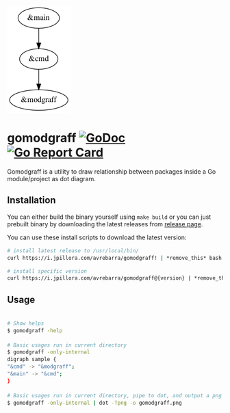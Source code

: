 ![GitHub Logo](gomodgraff.png)

# gomodgraff [![GoDoc](https://godoc.org/github.com/shrotavre/gomodgraff?status.svg)](http://godoc.org/github.com/shrotavre/gomodgraff) [![Go Report Card](https://goreportcard.com/badge/shrotavre/gomodgraff)](https://goreportcard.com/report/github.com/shrotavre/gomodgraff)

Gomodgraff is a utility to draw relationship between packages inside a Go module/project as dot diagram.

## Installation
You can either build the binary yourself using `make build` or you can just
prebuilt binary by downloading the latest releases from [release page](https://github.com/shrotavre/gomodgraff/releases).

You can use these install scripts to download the latest version:

```sh
# install latest release to /usr/local/bin/
curl https://i.jpillora.com/avrebarra/gomodgraff! | *remove_this* bash
```

```sh
# install specific version
curl https://i.jpillora.com/avrebarra/gomodgraff@{version} | *remove_this* bash
```

## Usage

~~~ bash

# Show helps
$ gomodgraff -help

# Basic usages run in current directory
$ gomodgraff -only-internal
digraph sample {
"&cmd" -> "&modgraff";
"&main" -> "&cmd";
}

# Basic usages run in current directory, pipe to dot, and output a png
$ gomodgraff -only-internal | dot -Tpng -o gomodgraff.png
~~~

